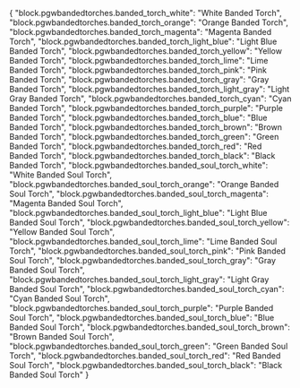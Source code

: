 {
  "block.pgwbandedtorches.banded_torch_white": "White Banded Torch",
  "block.pgwbandedtorches.banded_torch_orange": "Orange Banded Torch",
  "block.pgwbandedtorches.banded_torch_magenta": "Magenta Banded Torch",
  "block.pgwbandedtorches.banded_torch_light_blue": "Light Blue Banded Torch",
  "block.pgwbandedtorches.banded_torch_yellow": "Yellow Banded Torch",
  "block.pgwbandedtorches.banded_torch_lime": "Lime Banded Torch",
  "block.pgwbandedtorches.banded_torch_pink": "Pink Banded Torch",
  "block.pgwbandedtorches.banded_torch_gray": "Gray Banded Torch",
  "block.pgwbandedtorches.banded_torch_light_gray": "Light Gray Banded Torch",
  "block.pgwbandedtorches.banded_torch_cyan": "Cyan Banded Torch",
  "block.pgwbandedtorches.banded_torch_purple": "Purple Banded Torch",
  "block.pgwbandedtorches.banded_torch_blue": "Blue Banded Torch",
  "block.pgwbandedtorches.banded_torch_brown": "Brown Banded Torch",
  "block.pgwbandedtorches.banded_torch_green": "Green Banded Torch",
  "block.pgwbandedtorches.banded_torch_red": "Red Banded Torch",
  "block.pgwbandedtorches.banded_torch_black": "Black Banded Torch",
  "block.pgwbandedtorches.banded_soul_torch_white": "White Banded Soul Torch",
  "block.pgwbandedtorches.banded_soul_torch_orange": "Orange Banded Soul Torch",
  "block.pgwbandedtorches.banded_soul_torch_magenta": "Magenta Banded Soul Torch",
  "block.pgwbandedtorches.banded_soul_torch_light_blue": "Light Blue Banded Soul Torch",
  "block.pgwbandedtorches.banded_soul_torch_yellow": "Yellow Banded Soul Torch",
  "block.pgwbandedtorches.banded_soul_torch_lime": "Lime Banded Soul Torch",
  "block.pgwbandedtorches.banded_soul_torch_pink": "Pink Banded Soul Torch",
  "block.pgwbandedtorches.banded_soul_torch_gray": "Gray Banded Soul Torch",
  "block.pgwbandedtorches.banded_soul_torch_light_gray": "Light Gray Banded Soul Torch",
  "block.pgwbandedtorches.banded_soul_torch_cyan": "Cyan Banded Soul Torch",
  "block.pgwbandedtorches.banded_soul_torch_purple": "Purple Banded Soul Torch",
  "block.pgwbandedtorches.banded_soul_torch_blue": "Blue Banded Soul Torch",
  "block.pgwbandedtorches.banded_soul_torch_brown": "Brown Banded Soul Torch",
  "block.pgwbandedtorches.banded_soul_torch_green": "Green Banded Soul Torch",
  "block.pgwbandedtorches.banded_soul_torch_red": "Red Banded Soul Torch",
  "block.pgwbandedtorches.banded_soul_torch_black": "Black Banded Soul Torch"
}


